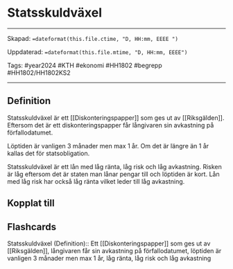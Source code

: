 # Statsskuldväxel

---

Skapad: `=dateformat(this.file.ctime, "D, HH:mm, EEEE ")`

Uppdaterad: `=dateformat(this.file.mtime, "D, HH:mm, EEEE")`

Tags: #year2024 #KTH #ekonomi #HH1802 #begrepp #HH1802/HH1802KS2

---

## Definition

Statsskuldväxel är ett [[Diskonteringspapper]] som ges ut av [[Riksgälden]]. Eftersom det är ett diskonteringspapper får långivaren sin avkastning på förfallodatumet.

Löptiden är vanligen 3 månader men max 1 år. Om det är längre än 1 år kallas det för statsobligation.

Statsskuldväxel är ett lån med låg ränta, låg risk och låg avkastning. Risken är låg eftersom det är staten man lånar pengar till och löptiden är kort. Lån med låg risk har också låg ränta vilket leder till låg avkastning.

## Kopplat till

## Flashcards

Statsskuldväxel (Definition):: Ett [[Diskonteringspapper]] som ges ut av [[Riksgälden]], långivaren får sin avkastning på förfallodatumet, löptiden är vanligen 3 månader men max 1 år, låg ränta, låg risk och låg avkastning
<!--SR:!2024-04-19,5,210!2024-04-21,15,290-->
